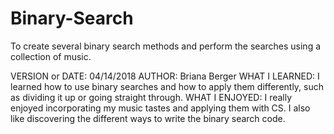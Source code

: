 # Binary-Search
To create several binary search methods and perform the searches using a collection of music.

VERSION or DATE: 04/14/2018
AUTHOR: Briana Berger
WHAT I LEARNED: I learned how to use binary searches and how to apply them differently, such as dividing it up or going straight through.
WHAT I ENJOYED: I really enjoyed incorporating my music tastes and applying them with CS. I also like discovering the different ways to write the binary search code.
